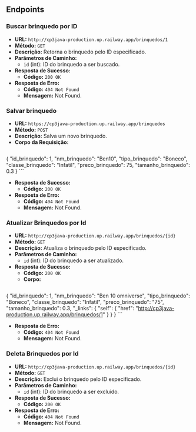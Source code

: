 ## Endpoints

### Buscar brinquedo por ID

- **URL:** `http://cp3java-production.up.railway.app/brinquedos/1`
- **Método:** `GET`
- **Descrição:** Retorna o brinquedo pelo ID especificado.
- **Parâmetros de Caminho:**
  - `id` (int): ID do brinquedo a ser buscado.
- **Resposta de Sucesso:**
  - **Código:** `200 OK`
- **Resposta de Erro:**
  - **Código:** `404 Not Found`
  - **Mensagem:** Not Found.

### Salvar brinquedo

- **URL:** `https://cp3java-production.up.railway.app/brinquedos`
- **Método:** `POST`
- **Descrição:** Salva um novo brinquedo.
- **Corpo da Requisição:**
  ```json
{
	"id_brinquedo": 1,
	"nm_brinquedo": "Ben10",
	"tipo_brinquedo": "Boneco",
	"classe_brinquedo": "Infatil",
	"preco_brinquedo": 75,
	"tamanho_brinquedo": 0.3
}
    ```
- **Resposta de Sucesso:**
  - **Código:** `200 OK`
- **Resposta de Erro:**
  - **Código:** `404 Not Found`
  - **Mensagem:** Not Found.

### Atualizar Brinquedos por Id

- **URL:** `http://cp3java-production.up.railway.app/brinquedos/{id}`
- **Método:** `GET`
- **Descrição:** Atualiza o brinquedo pelo ID especificado.
- **Parâmetros de Caminho:**
  - `id` (int): ID do brinquedo a ser atualizado.
- **Resposta de Sucesso:**
  - **Código:** `200 OK`
  - **Corpo:**
    ```json
{
	"id_brinquedo": 1,
	"nm_brinquedo": "Ben 10 omniverse",
	"tipo_brinquedo": "Boneco",
	"classe_brinquedo": "Infatil",
	"preco_brinquedo": "75",
	"tamanho_brinquedo": 0.3,
	"_links": {
		"self": {
			"href": "http://cp3java-production.up.railway.app/brinquedos/1"
		}
	}
}
    ```
- **Resposta de Erro:**
  - **Código:** `404 Not Found`
  - **Mensagem:** Not Found.

### Deleta Brinquedos por Id

- **URL:** `http://cp3java-production.up.railway.app/brinquedos/{id}`
- **Método:** `GET`
- **Descrição:** Exclui o brinquedo pelo ID especificado.
- **Parâmetros de Caminho:**
  - `id` (int): ID do brinquedo a ser excluido.
- **Resposta de Sucesso:**
  - **Código:** `200 OK`
- **Resposta de Erro:**
  - **Código:** `404 Not Found`
  - **Mensagem:** Not Found.
